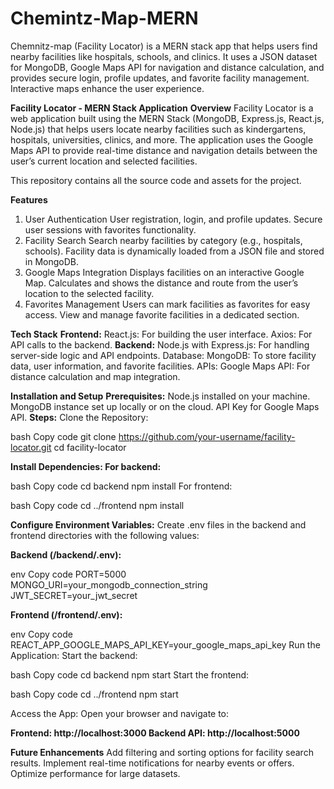 # Chemintz-Map-MERN
Chemnitz-map (Facility Locator) is a MERN stack app that helps users find nearby facilities like hospitals, schools, and clinics. It uses a JSON dataset for MongoDB, Google Maps API for navigation and distance calculation, and provides secure login, profile updates, and favorite facility management. Interactive maps enhance the user experience.

**Facility Locator - MERN Stack Application**
**Overview**
Facility Locator is a web application built using the MERN Stack (MongoDB, Express.js, React.js, Node.js) that helps users locate nearby facilities such as kindergartens, hospitals, universities, clinics, and more. The application uses the Google Maps API to provide real-time distance and navigation details between the user’s current location and selected facilities.

This repository contains all the source code and assets for the project.

**Features**
1. User Authentication
User registration, login, and profile updates.
Secure user sessions with favorites functionality.
2. Facility Search
Search nearby facilities by category (e.g., hospitals, schools).
Facility data is dynamically loaded from a JSON file and stored in MongoDB.
3. Google Maps Integration
Displays facilities on an interactive Google Map.
Calculates and shows the distance and route from the user’s location to the selected facility.
4. Favorites Management
Users can mark facilities as favorites for easy access.
View and manage favorite facilities in a dedicated section.

**Tech Stack**
**Frontend:**
React.js: For building the user interface.
Axios: For API calls to the backend.
**Backend:**
Node.js with Express.js: For handling server-side logic and API endpoints.
Database:
MongoDB: To store facility data, user information, and favorite facilities.
APIs:
Google Maps API: For distance calculation and map integration.

**Installation and Setup**
**Prerequisites:**
Node.js installed on your machine.
MongoDB instance set up locally or on the cloud.
API Key for Google Maps API.
**Steps:**
Clone the Repository:

bash
Copy code
git clone https://github.com/your-username/facility-locator.git
cd facility-locator

**Install Dependencies: 
For backend:**

bash
Copy code
cd backend
npm install
For frontend:

bash
Copy code
cd ../frontend
npm install

**Configure Environment Variables:** Create .env files in the backend and frontend directories with the following values:

**Backend (/backend/.env):**

env
Copy code
PORT=5000
MONGO_URI=your_mongodb_connection_string
JWT_SECRET=your_jwt_secret

**Frontend (/frontend/.env):**

env
Copy code
REACT_APP_GOOGLE_MAPS_API_KEY=your_google_maps_api_key
Run the Application: Start the backend:

bash
Copy code
cd backend
npm start
Start the frontend:

bash
Copy code
cd ../frontend
npm start

Access the App: Open your browser and navigate to:

**Frontend: http://localhost:3000
Backend API: http://localhost:5000**

**Future Enhancements**
Add filtering and sorting options for facility search results.
Implement real-time notifications for nearby events or offers.
Optimize performance for large datasets.

